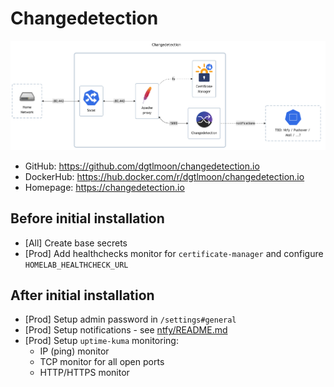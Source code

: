 # Changedetection

![diagram](../../docs/diagrams/out/apps/changedetection.png)

- GitHub: <https://github.com/dgtlmoon/changedetection.io>
- DockerHub: <https://hub.docker.com/r/dgtlmoon/changedetection.io>
- Homepage: <https://changedetection.io>

## Before initial installation

- \[All\] Create base secrets
- \[Prod\] Add healthchecks monitor for `certificate-manager` and configure `HOMELAB_HEALTHCHECK_URL`

## After initial installation

- \[Prod\] Setup admin password in `/settings#general`
- \[Prod\] Setup notifications - see [ntfy/README.md](../ntfy/README.md)
- \[Prod\] Setup `uptime-kuma` monitoring:
    - IP (ping) monitor
    - TCP monitor for all open ports
    - HTTP/HTTPS monitor
